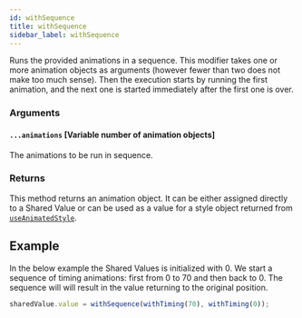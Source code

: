 ```yaml
---
id: withSequence
title: withSequence
sidebar_label: withSequence
---
```


Runs the provided animations in a sequence.
This modifier takes one or more animation objects as arguments (however fewer than two does not make too much sense).
Then the execution starts by running the first animation, and the next one is started immediately after the first one is over.

### Arguments

#### `...animations` [Variable number of animation objects]

The animations to be run in sequence.

### Returns

This method returns an animation object. It can be either assigned directly to a Shared Value or can be used as a value for a style object returned from [`useAnimatedStyle`](/docs/2.x/api/hooks/useAnimatedStyle).

## Example

In the below example the Shared Values is initialized with 0.
We start a sequence of timing animations: first from 0 to 70 and then back to 0.
The sequence will will result in the value returning to the original position.

```js
sharedValue.value = withSequence(withTiming(70), withTiming(0));
```
